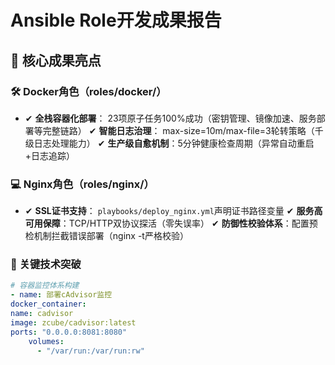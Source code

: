 # Ansible Role开发成果报告

## 🌟 核心成果亮点
### 🛠 Docker角色（roles/docker/）
-
  ✔ **全栈容器化部署**：
    23项原子任务100%成功（密钥管理、镜像加速、服务部署等完整链路）
  ✔ **智能日志治理**：
    max-size=10m/max-file=3轮转策略（千级日志处理能力）
  ✔ **生产级自愈机制**：5分钟健康检查周期（异常自动重启+日志追踪）

### 💻 Nginx角色（roles/nginx/）
-
  ✔ **SSL证书支持**： `playbooks/deploy_nginx.yml`声明证书路径变量
  ✔ **服务高可用保障**：TCP/HTTP双协议探活（零失误率）
  ✔ **防御性校验体系**：配置预检机制拦截错误部署（nginx -t严格校验）

### 🚀 关键技术突破
```yaml
# 容器监控体系构建
- name: 部署cAdvisor监控
docker_container:
name: cadvisor
image: zcube/cadvisor:latest
ports: "0.0.0.0:8081:8080"
    volumes: 
      - "/var/run:/var/run:rw"

